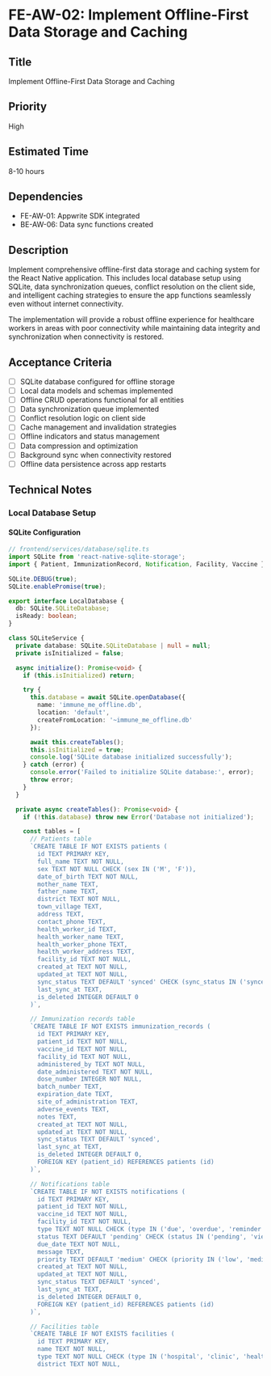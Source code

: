 # FE-AW-02: Implement Offline-First Data Storage and Caching

## Title
Implement Offline-First Data Storage and Caching

## Priority
High

## Estimated Time
8-10 hours

## Dependencies
- FE-AW-01: Appwrite SDK integrated
- BE-AW-06: Data sync functions created

## Description
Implement comprehensive offline-first data storage and caching system for the React Native application. This includes local database setup using SQLite, data synchronization queues, conflict resolution on the client side, and intelligent caching strategies to ensure the app functions seamlessly even without internet connectivity.

The implementation will provide a robust offline experience for healthcare workers in areas with poor connectivity while maintaining data integrity and synchronization when connectivity is restored.

## Acceptance Criteria
- [ ] SQLite database configured for offline storage
- [ ] Local data models and schemas implemented
- [ ] Offline CRUD operations functional for all entities
- [ ] Data synchronization queue implemented
- [ ] Conflict resolution logic on client side
- [ ] Cache management and invalidation strategies
- [ ] Offline indicators and status management
- [ ] Data compression and optimization
- [ ] Background sync when connectivity restored
- [ ] Offline data persistence across app restarts

## Technical Notes

### Local Database Setup

#### SQLite Configuration
```typescript
// frontend/services/database/sqlite.ts
import SQLite from 'react-native-sqlite-storage';
import { Patient, ImmunizationRecord, Notification, Facility, Vaccine } from '../types/appwrite';

SQLite.DEBUG(true);
SQLite.enablePromise(true);

export interface LocalDatabase {
  db: SQLite.SQLiteDatabase;
  isReady: boolean;
}

class SQLiteService {
  private database: SQLite.SQLiteDatabase | null = null;
  private isInitialized = false;

  async initialize(): Promise<void> {
    if (this.isInitialized) return;

    try {
      this.database = await SQLite.openDatabase({
        name: 'immune_me_offline.db',
        location: 'default',
        createFromLocation: '~immune_me_offline.db'
      });

      await this.createTables();
      this.isInitialized = true;
      console.log('SQLite database initialized successfully');
    } catch (error) {
      console.error('Failed to initialize SQLite database:', error);
      throw error;
    }
  }

  private async createTables(): Promise<void> {
    if (!this.database) throw new Error('Database not initialized');

    const tables = [
      // Patients table
      `CREATE TABLE IF NOT EXISTS patients (
        id TEXT PRIMARY KEY,
        full_name TEXT NOT NULL,
        sex TEXT NOT NULL CHECK (sex IN ('M', 'F')),
        date_of_birth TEXT NOT NULL,
        mother_name TEXT,
        father_name TEXT,
        district TEXT NOT NULL,
        town_village TEXT,
        address TEXT,
        contact_phone TEXT,
        health_worker_id TEXT,
        health_worker_name TEXT,
        health_worker_phone TEXT,
        health_worker_address TEXT,
        facility_id TEXT NOT NULL,
        created_at TEXT NOT NULL,
        updated_at TEXT NOT NULL,
        sync_status TEXT DEFAULT 'synced' CHECK (sync_status IN ('synced', 'pending', 'conflict')),
        last_sync_at TEXT,
        is_deleted INTEGER DEFAULT 0
      )`,

      // Immunization records table
      `CREATE TABLE IF NOT EXISTS immunization_records (
        id TEXT PRIMARY KEY,
        patient_id TEXT NOT NULL,
        vaccine_id TEXT NOT NULL,
        facility_id TEXT NOT NULL,
        administered_by TEXT NOT NULL,
        date_administered TEXT NOT NULL,
        dose_number INTEGER NOT NULL,
        batch_number TEXT,
        expiration_date TEXT,
        site_of_administration TEXT,
        adverse_events TEXT,
        notes TEXT,
        created_at TEXT NOT NULL,
        updated_at TEXT NOT NULL,
        sync_status TEXT DEFAULT 'synced',
        last_sync_at TEXT,
        is_deleted INTEGER DEFAULT 0,
        FOREIGN KEY (patient_id) REFERENCES patients (id)
      )`,

      // Notifications table
      `CREATE TABLE IF NOT EXISTS notifications (
        id TEXT PRIMARY KEY,
        patient_id TEXT NOT NULL,
        vaccine_id TEXT NOT NULL,
        facility_id TEXT NOT NULL,
        type TEXT NOT NULL CHECK (type IN ('due', 'overdue', 'reminder')),
        status TEXT DEFAULT 'pending' CHECK (status IN ('pending', 'viewed', 'completed')),
        due_date TEXT NOT NULL,
        message TEXT,
        priority TEXT DEFAULT 'medium' CHECK (priority IN ('low', 'medium', 'high')),
        created_at TEXT NOT NULL,
        updated_at TEXT NOT NULL,
        sync_status TEXT DEFAULT 'synced',
        last_sync_at TEXT,
        is_deleted INTEGER DEFAULT 0,
        FOREIGN KEY (patient_id) REFERENCES patients (id)
      )`,

      // Facilities table
      `CREATE TABLE IF NOT EXISTS facilities (
        id TEXT PRIMARY KEY,
        name TEXT NOT NULL,
        type TEXT NOT NULL CHECK (type IN ('hospital', 'clinic', 'health_center', 'outreach_post')),
        district TEXT NOT NULL,
